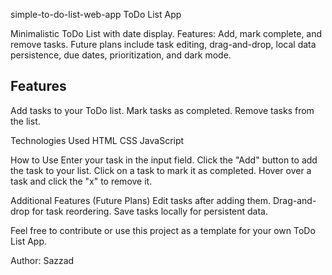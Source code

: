 simple-to-do-list-web-app
ToDo List App

Minimalistic ToDo List with date display. Features: Add, mark complete, and remove tasks. Future plans include task editing, drag-and-drop, local data persistence, due dates, prioritization, and dark mode.

## Features
  Add tasks to your ToDo list.
  Mark tasks as completed.
  Remove tasks from the list.

Technologies Used
  HTML
  CSS
  JavaScript

How to Use
  Enter your task in the input field.
  Click the "Add" button to add the task to your list.
  Click on a task to mark it as completed.
  Hover over a task and click the "x" to remove it.

Additional Features (Future Plans)
  Edit tasks after adding them.
   Drag-and-drop for task reordering.
   Save tasks locally for persistent data.

Feel free to contribute or use this project as a template for your own ToDo List App.



Author: Sazzad
